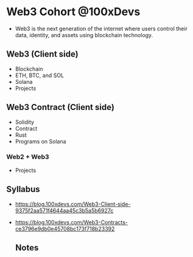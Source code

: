 # Web3 Cohort @100xDevs

- Web3 is the next generation of the internet where users control their data, identity, and assets using blockchain technology.

## Web3 (Client side)

- Blockchain
- ETH, BTC, and SOL
- Solana
- Projects

## Web3 Contract (Client side)

- Solidity
- Contract
- Rust
- Programs on Solana

### Web2 + Web3

- Projects

## Syllabus

- https://blog.100xdevs.com/Web3-Client-side-9375f2aa571f4644aa45c3b5a5b6927c
- https://blog.100xdevs.com/Web3-Contracts-ce3796e9db0e45708bc173f718b23392

  ## Notes
  

